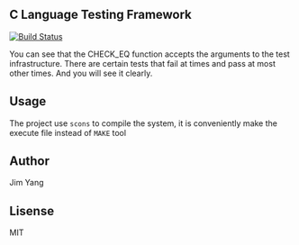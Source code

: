 ## C Language Testing Framework
[![Build Status](https://secure.travis-ci.org/php/php-src.png?branch=master)](https://travis-ci.org/dreamflyforever/unittest)

You can see that the CHECK_EQ function accepts the arguments to the test
infrastructure. There are certain tests that fail at times and pass at most
other times. And you will see it clearly.

## Usage
The project use `scons` to compile the system, it is conveniently make the
execute file instead of `MAKE` tool

## Author
Jim Yang

## Lisense
MIT
